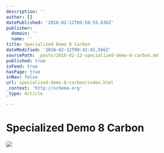 ```yaml
---
description: ''
author: []
datePublished: '2016-02-12T09:50:55.636Z'
publisher:
  domain: ''
  name: ''
title: Specialized Demo 8 Carbon
dateModified: '2016-02-12T09:42:45.566Z'
sourcePath: _posts/2016-02-12-specialized-demo-8-carbon.md
published: true
inFeed: true
hasPage: true
inNav: false
url: specialized-demo-8-carbon/index.html
_context: 'http://schema.org'
_type: Article

---
```

# Specialized Demo 8 Carbon
![](https://the-grid-user-content.s3-us-west-2.amazonaws.com/2fc4ea51-957f-45c9-94a6-bbd374e712bf.png)